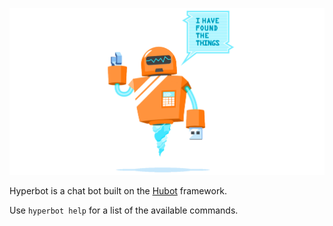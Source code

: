 ![Hyperbot](https://raw.githubusercontent.com/hyperoslo/bot/master/assets/hyperbot.png)

Hyperbot is a chat bot built on the [Hubot](https://hubot.github.com/) framework. 

Use `hyperbot help` for a list of the available commands.
